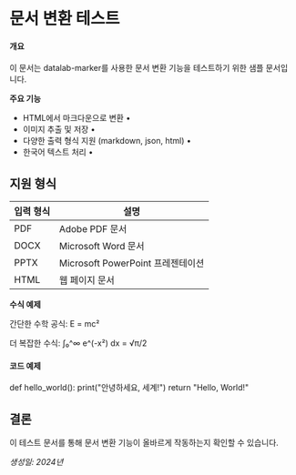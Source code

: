 # **문서 변환 테스트**

#### **개요**

이 문서는 datalab-marker를 사용한 문서 변환 기능을 테스트하기 위한 샘플 문서입 니다.

**주요 기능**

- HTML에서 마크다운으로 변환 •
- 이미지 추출 및 저장 •
- 다양한 출력 형식 지원 (markdown, json, html) •
- 한국어 텍스트 처리 •

## **지원 형식**

| 입력 형식 | 설명                          |
|-------|-----------------------------|
| PDF   | Adobe PDF 문서                |
| DOCX  | Microsoft Word 문서           |
| PPTX  | Microsoft PowerPoint 프레젠테이션 |
| HTML  | 웹 페이지 문서                    |

**수식 예제**

간단한 수학 공식: E = mc²

더 복잡한 수식: ∫₀^∞ e^(-x²) dx = √π/2

#### **코드 예제**

def hello\_world(): print("안녕하세요, 세계!") return "Hello, World!"

## **결론**

이 테스트 문서를 통해 문서 변환 기능이 올바르게 작동하는지 확인할 수 있습니다.

*생성일: 2024년*